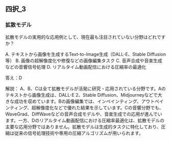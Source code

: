 ## 四択_3
### 拡散モデル
拡散モデルの実用的な応用例として、現在最も注目されていない分野はどれですか？

A. テキストから画像を生成するText-to-Image生成（DALL-E、Stable Diffusion等）
B. 画像の超解像度化や修復などの画像編集タスク
C. 音声合成や音楽生成などの音響信号処理
D. リアルタイム動画配信における圧縮率の最適化

答え：D

解説：
A、B、Cは全て拡散モデルが活発に研究・応用されている分野です。Aのテキストから画像生成は、DALL-E 2、Stable Diffusion、Midjourneyなどで大きな成功を収めています。Bの画像編集では、インペインティング、アウトペインティング、超解像度化などで優れた結果を示しています。Cの音響分野でも、WaveGrad、DiffWaveなどの音声合成モデルや、音楽生成での応用が進んでいます。一方、Dのリアルタイム動画配信における圧縮率最適化は、拡散モデルの主要な応用分野ではありません。拡散モデルは生成的タスクに特化しており、圧縮は従来の信号処理技術や専用の圧縮アルゴリズムが用いられます。 